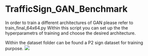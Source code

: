 # TrafficSign_GAN_Benchmark

In order to train a different architectures of GAN please refer to train_final_64x64.py
Within this script you can set up the the hyperparametrs of training and choose the desired architecture.

Within the dataset folder can be found a P2 sign dataset for training purpose.
![](https://github.com/VincieD/TrafficSign_GAN_Benchmark/blob/master/dataset/P2/IS11b_0.4898%20008024_1433_211_105_112_140317.jpg)
